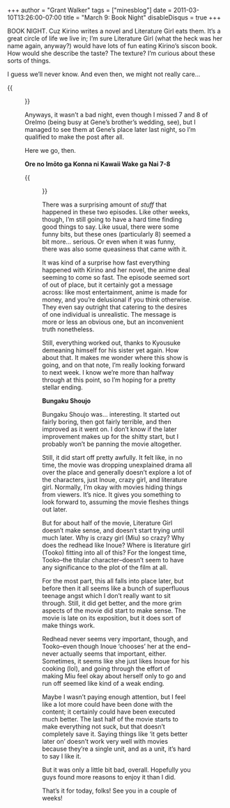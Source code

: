 +++
author = "Grant Walker"
tags = ["minesblog"]
date = 2011-03-10T13:26:00-07:00
title = "March 9: Book Night"
disableDisqus = true
+++

BOOK NIGHT. Cuz Kirino writes a novel and Literature Girl eats them. It’s a great circle of life we live in; I’m sure Literature Girl (what the heck was her name again, anyway?) would have lots of fun eating Kirino’s siscon book. How would she describe the taste? The texture? I’m curious about these sorts of things.

I guess we’ll never know. And even then, we might not really care…

{{<figure src="assets/tumblr_la162ziUGt1qb8z46o1_400.jpg" caption="See, the only reason we care about Literature Girl is she goes to the same school as Junichi and company." width="400" height="278">}}

Anyways, it wasn’t a bad night, even though I missed 7 and 8 of OreImo (being busy at Gene’s brother’s wedding, see), but I managed to see them at Gene’s place later last night, so I’m qualified to make the post after all.

Here we go, then.

<!--more-->

**Ore no Imōto ga Konna ni Kawaii Wake ga Nai 7-8**

{{<figure src="http://minesblog.com/anime/files/2011/03/rsz_imouto7-12.jpg" link="http://minesblog.com/anime/files/2011/03/rsz_imouto7-12.jpg" caption="Thanks, Kuroneko, I&#39;m proud of myself, too!" width="527" height="300">}}

There was a surprising amount of _stuff_ that happened in these two episodes. Like other weeks, though, I’m still going to have a hard time finding good things to say. Like usual, there were some funny bits, but these ones (particularly 8) seemed a bit more… serious. Or even when it was funny, there was also some queasiness that came with it.

It was kind of a surprise how fast everything happened with Kirino and her novel, the anime deal seeming to come so fast. The episode seemed sort of out of place, but it certainly got a message across: like most entertainment, anime is made for money, and you’re delusional if you think otherwise. They even say outright that catering to the desires of one individual is unrealistic. The message is more or less an obvious one, but an inconvenient truth nonetheless.

Still, everything worked out, thanks to Kyousuke demeaning himself for his sister yet again. How about that. It makes me wonder where this show is going, and on that note, I’m really looking forward to next week. I know we’re more than halfway through at this point, so I’m hoping for a pretty stellar ending.

**Bungaku Shoujo**

Bungaku Shoujo was… interesting. It started out fairly boring, then got fairly terrible, and then improved as it went on. I don’t know if the later improvement makes up for the shitty start, but I probably won’t be panning the movie altogether.

Still, it did start off pretty awfully. It felt like, in no time, the movie was dropping unexplained drama all over the place and generally doesn’t explore a lot of the characters, just Inoue, crazy girl, and literature girl. Normally, I’m okay with movies hiding things from viewers. It’s nice. It gives you something to look forward to, assuming the movie fleshes things out later.

But for about half of the movie, Literature Girl doesn’t make sense, and doesn’t start trying until much later. Why is crazy girl (Miu) so crazy? Why does the redhead like Inoue? Where is literature girl (Tooko) fitting into all of this? For the longest time, Tooko–the titular character–doesn’t seem to have any significance to the plot of the film at all.

For the most part, this all falls into place later, but before then it all seems like a bunch of superfluous teenage angst which I don’t really want to sit through. Still, it did get better, and the more grim aspects of the movie did start to make sense. The movie is late on its exposition, but it does sort of make things work.

Redhead never seems very important, though, and Tooko–even though Inoue ‘chooses’ her at the end–never actually seems that important, either. Sometimes, it seems like she just likes Inoue for his cooking (lol), and going through the effort of making Miu feel okay about herself only to go and run off seemed like kind of a weak ending.

Maybe I wasn’t paying enough attention, but I feel like a lot more could have been done with the content; it certainly could have been executed much better. The last half of the movie starts to make everything not suck, but that doesn’t completely save it. Saying things like ‘it gets better later on’ doesn’t work very well with movies because they’re a single unit, and as a unit, it’s hard to say I like it.

But it was only a little bit bad, overall. Hopefully you guys found more reasons to enjoy it than I did.

That’s it for today, folks! See you in a couple of weeks!
